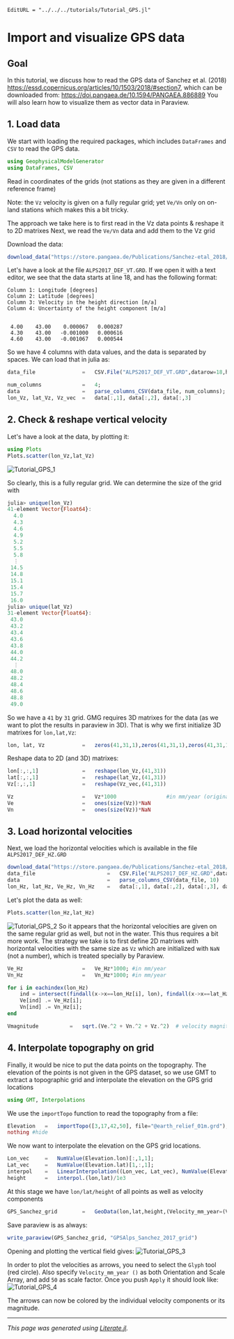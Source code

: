 ```@meta
EditURL = "../../../tutorials/Tutorial_GPS.jl"
```

# Import and visualize GPS data

## Goal
In this tutorial, we discuss how to read the GPS data of Sanchez et al. (2018) https://essd.copernicus.org/articles/10/1503/2018/#section7,
which can be downloaded from: https://doi.pangaea.de/10.1594/PANGAEA.886889
You will also learn how to visualize them as vector data in Paraview.

## 1. Load data
We start with loading the required packages, which includes `DataFrames` and `CSV` to read the GPS data.

```julia
using GeophysicalModelGenerator
using DataFrames, CSV
```

Read in coordinates of the grids (not stations as they are given in a different reference frame)

Note: the `Vz` velocity is given on a fully regular grid; yet `Ve/Vn` only on on-land stations which makes this a bit tricky.

The approach we take here is to first read in the Vz data points & reshape it to 2D matrixes
Next, we read the `Ve/Vn` data and add them to the Vz grid

Download the data:

```julia
download_data("https://store.pangaea.de/Publications/Sanchez-etal_2018/ALPS2017_DEF_VT.GRD","ALPS2017_DEF_VT.GRD")
```

Let's have a look at the file `ALPS2017_DEF_VT.GRD`. If we open it with a text editor, we see that the data starts at line 18, and has the following format:
```
Column 1: Longitude [degrees]
Column 2: Latitude [degrees]
Column 3: Velocity in the height direction [m/a]
Column 4: Uncertainty of the height component [m/a]


 4.00    43.00    0.000067   0.000287
 4.30    43.00   -0.001000   0.000616
 4.60    43.00   -0.001067   0.000544
```
So we have 4 columns with data values, and the data is separated by spaces.
We can load that in julia as:

```julia
data_file               =   CSV.File("ALPS2017_DEF_VT.GRD",datarow=18,header=false,delim=' ')

num_columns             =   4;
data                    =   parse_columns_CSV(data_file, num_columns);     #Read numerical data from the file
lon_Vz, lat_Vz, Vz_vec  =   data[:,1], data[:,2], data[:,3]
```

## 2. Check & reshape vertical velocity
Let's have a look at the data, by plotting it:

```julia
using Plots
Plots.scatter(lon_Vz,lat_Vz)
```

![Tutorial_GPS_1](../assets/img/Tutorial_GPS_1.png)

So clearly, this is a fully regular grid.
We can determine the size of the grid with
```julia
julia> unique(lon_Vz)
41-element Vector{Float64}:
  4.0
  4.3
  4.6
  4.9
  5.2
  5.5
  5.8
  ⋮
 14.5
 14.8
 15.1
 15.4
 15.7
 16.0
julia> unique(lat_Vz)
31-element Vector{Float64}:
 43.0
 43.2
 43.4
 43.6
 43.8
 44.0
 44.2
  ⋮
 48.0
 48.2
 48.4
 48.6
 48.8
 49.0
```
So we have a `41` by `31` grid. GMG requires 3D matrixes for the data (as we want to plot the results in paraview in 3D). That is why we first initialize 3D matrixes for `lon,lat,Vz`:

```julia
lon, lat, Vz            =   zeros(41,31,1),zeros(41,31,1),zeros(41,31,1)
```

Reshape data to 2D (and 3D) matrixes:

```julia
lon[:,:,1]              =   reshape(lon_Vz,(41,31))
lat[:,:,1]              =   reshape(lat_Vz,(41,31))
Vz[:,:,1]               =   reshape(Vz_vec,(41,31))

Vz                      =   Vz*1000                #in mm/year (original data in m/yr)
Ve                      =   ones(size(Vz))*NaN
Vn                      =   ones(size(Vz))*NaN
```

## 3. Load horizontal velocities
Next, we load the horizontal velocities which is available in the file `ALPS2017_DEF_HZ.GRD`

```julia
download_data("https://store.pangaea.de/Publications/Sanchez-etal_2018/ALPS2017_DEF_HZ.GRD","ALPS2017_DEF_HZ.GRD")
data_file                       =   CSV.File("ALPS2017_DEF_HZ.GRD",datarow=18,header=false,delim=' ')
data                            =   parse_columns_CSV(data_file, 10)
lon_Hz, lat_Hz, Ve_Hz, Vn_Hz    =   data[:,1], data[:,2], data[:,3], data[:,4]
```

Let's plot the data as well:

```julia
Plots.scatter(lon_Hz,lat_Hz)
```

![Tutorial_GPS_2](../assets/img/Tutorial_GPS_2.png)
So it appears that the horizontal velocities are given on the same regular grid as well, but not in the water.
This thus requires a bit more work. The strategy we take is to first define 2D matrixes with horizontal velocities with the same size as `Vz` which are initialized with `NaN` (not a number), which is treated specially by Paraview.

```julia
Ve_Hz                   =   Ve_Hz*1000; #in mm/year
Vn_Hz                   =   Vn_Hz*1000; #in mm/year

for i in eachindex(lon_Hz)
    ind = intersect(findall(x->x==lon_Hz[i], lon), findall(x->x==lat_Hz[i], lat))
    Ve[ind] .= Ve_Hz[i];
    Vn[ind] .= Vn_Hz[i];
end

Vmagnitude          =   sqrt.(Ve.^2 + Vn.^2 + Vz.^2)  # velocity magnitude in mm/yr
```

## 4. Interpolate topography on grid

Finally, it would be nice to put the data points on the topography.
The elevation of the points is not given in the GPS dataset, so we use GMT to extract a topographic grid
and interpolate the elevation on the GPS grid locations

```julia
using GMT, Interpolations
```

We use the `importTopo` function to read the topography from a file:

```julia
Elevation   =   importTopo([3,17,42,50], file="@earth_relief_01m.grd");
nothing #hide
```

We now want to interpolate the elevation on the GPS grid locations.

```julia
Lon_vec     =   NumValue(Elevation.lon)[:,1,1];
Lat_vec     =   NumValue(Elevation.lat)[1,:,1];
interpol    =   LinearInterpolation((Lon_vec, Lat_vec), NumValue(Elevation.depth)[:,:,1]);      # create interpolation object
height      =   interpol.(lon,lat)/1e3
```

At this stage we have `lon/lat/height` of all points as well as velocity components

```julia
GPS_Sanchez_grid        =   GeoData(lon,lat,height,(Velocity_mm_year=(Ve,Vn,Vz),V_north=Vn*mm/yr, V_east=Ve*mm/yr, V_vertical=Vz*mm/yr, Vmagnitude = Vmagnitude*mm/yr, Topography = height*km))
```

Save paraview is as always:

```julia
write_paraview(GPS_Sanchez_grid, "GPSAlps_Sanchez_2017_grid")
```

Opening and plotting the vertical field gives:
![Tutorial_GPS_3](../assets/img/Tutorial_GPS_3.png)

In order to plot the velocities as arrows, you need to select the `Glyph` tool (red circle). Also specify `Velocity_mm_year ()` as both Orientation and Scale Array, and add `50` as scale factor. Once you push `Apply` it should look like:
![Tutorial_GPS_4](../assets/img/Tutorial_GPS_4.png)

The arrows can now be colored by the individual velocity components or its magnitude.

---

*This page was generated using [Literate.jl](https://github.com/fredrikekre/Literate.jl).*

